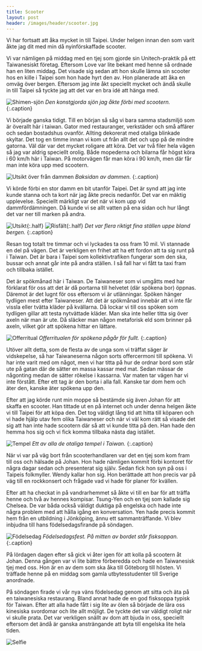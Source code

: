 ```yaml
---
title: Scooter
layout: post
header: /images/header/scooter.jpg
---
```





Vi har fortsatt att åka mycket in till Taipei. Under helgen innan den som varit åkte jag dit med min då nyinförskaffade scooter. 

Vi var nämligen på middag med en tjej som gjorde sin Unitech-praktik på ett Taiwanesiskt företag. Eftersom Love var lite bekant med henne så ordnade han en liten middag. Det visade sig sedan att hon skulle lämna sin scooter hos en kille i Taipei som hon hade hyrt den av. Hon planerade att åka en omväg över bergen. Eftersom jag inte åkt speciellt mycket och ändå skulle in till Taipei så tyckte jag att det var en bra idé att hänga med. 


![Shimen-sjön](/images/moppe/damm2.jpg)
*Den konstgjorda sjön jag åkte förbi med scootern.*
{:.caption}

Vi började ganska tidigt. Till en början så såg vi bara samma stadsmiljö som är överallt här i taiwan. Gator med restauranger, verkstäder och små affärer och sedan bostadshus ovanför. Allting dekorerat med otaliga blinkade skyltar. Det tog en timme innan vi kom ut från allt det och upp på de mindre gatorna. Väl där var det mycket roligare att köra. Det var två filer hela vägen så jag var aldrig speciellt orolig. Både mopederna och bilarna får högst köra i 60 km/h här i Taiwan. På motorvägen får man köra i 90 km/h, men där får man inte köra upp med scootern. 


![Utsikt över från dammen](/images/moppe/shimen.jpg)
*Baksidan av dammen.*
{:.caption}

Vi körde förbi en stor damm en bit utanför Taipei. Det är synd att jag inte kunde stanna och ta kort när jag åkte precis nedanför. Det var en mäktig upplevelse. Speciellt märkligt var det när vi kom upp vid dammfördämningen. Då kunde vi se allt vatten på ena sidan och hur långt det var ner till marken på andra. 


![Utsikt](/images/moppe/utsikt.jpg){:.half}
![Risfält](/images/moppe/ris.jpg){:.half}
*Det var flera riktigt fina ställen uppe bland bergen.*
{:.caption}


Resan tog totalt tre timmar och vi lyckades ta oss fram 10 mil. Vi stannade en del på vägen. Det är verkligen en frihet att ha ett fordon att ta sig runt på i Taiwan. Det är bara i Taipei som kollektivtrafiken fungerar som den ska, bussar och annat går inte på andra ställen. I så fall har vi fått ta taxi fram och tillbaka istället. 

Det är spökmånad här i Taiwan. De Taiwaneser som vi umgåtts med har förklarat för oss att det är då portarna till helvetet (där spökena bor) öppnas. Däremot är det lugnt för oss eftersom vi är utlänningar. Spöken hänger tydligen mest efter Taiwaneser. Att det är spökmånad innebär att vi inte får vissla eller tvätta kläder på kvällarna. Då lockar vi till oss spöken som tydligen gillar att testa nytvättade kläder. Man ska inte heller titta sig över axeln när man är ute. Då släcker man någon metaforisk eld som brinner på axeln, vilket gör att spökena hittar en lättare. 


![Offerritual](/images/moppe/sacrifice.jpg)
*Offerritualen för spökena pågår för fullt.*
{:.caption}

Utöver allt detta, som de flesta av de unga som vi träffat säger är vidskepelse, så har Taiwaneserna någon sorts offercermoni till spökena. Vi har inte varit med om något, men vi har titta på hur de ordnar bord som står ute på gatan där de sätter en massa kassar med mat. Sedan mässar de någonting medan de sätter rökelse i kassarna. Var maten tar vägen har vi inte förstått. Efter ett tag är den borta i alla fall. Kanske tar dom hem och äter den, kanske äter spökena upp den. 

Efter att jag körde runt min moppe så bestämde sig även Johan för att skaffa en scooter. Han tittade ut en på internet och under denna helgen åkte vi till Taipei för att köpa den. Det tog väldigt lång tid att hitta till köparen och vi hade hjälp utav fem olika Taiwaneser och när vi väl kom rätt så visade det sig att han inte hade scootern där så att vi kunde titta på den. Han hade den hemma hos sig och vi fick komma tillbaka nästa dag istället. 


![Tempel](/images/moppe/tempel.jpg)
*Ett av alla de otaliga tempel i Taiwan.*
{:.caption}

När vi var på väg bort från scooterhandlaren var det en tjej som kom fram till oss och hälsade på Johan. Hon hade nämligen kommit förbi kontoret för några dagar sedan och presenterat sig själv. Sedan fick hon syn på oss i Taipeis folkmyller. Wendy kallar hon sig. Hon berättade att hon precis var på väg till en rockkonsert och frågade vad vi hade för planer för kvällen. 

Efter att ha checkat in på vandrarhemmet så åkte vi till en bar för att träffa henne och två av hennes kompisar. Tsung-Yen och en tjej som kallade sig Chelsea. De var båda också väldigt duktiga på engelska och hade inte några problem med att hålla igång en konversation. Yen hade precis kommit hem från en utbildning i Jönköping, ännu ett sammanträffande. Vi blev inbjudna till hans födelsedagsfirande på söndagen. 

![Födelsedag](/images/moppe/fodelsedag.jpg)
*Födelsedagsfest. På mitten av bordet står fisksoppan.*
{:.caption}

På lördagen dagen efter så gick vi åter igen för att kolla på scootern åt Johan. Denna gången var vi lite bättre förberedda och hade en Taiwanesisk tjej med oss. Hon är en av dem som ska åka till Göteborg till hösten. Vi träffade henne på en middag som gamla utbytesstudenter till Sverige anordnade.

På söndagen firade vi vår nya väns födelsedag genom att sitta och äta på en taiwanesiska restaurang. Bland annat hade de en god fisksoppa typisk för Taiwan. Efter att alla hade fått i sig lite av ölen så började de lära oss kinesiska svordomar och lite allt möjligt. De tyckte det var väldigt roligt när vi skulle prata. Det var verkligen snällt av dom att bjuda in oss, speciellt eftersom det ändå är ganska ansträngande att byta till engelska lite hela tiden. 

![Selfie](/images/moppe/selfie.jpg)